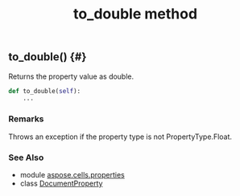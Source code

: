 ﻿---
title: to_double method
second_title: Aspose.Cells for Python via .NET API References
description: 
type: docs
weight: 40
url: /aspose.cells.properties/documentproperty/to_double/
is_root: false
---

## to_double() {#}

Returns the property value as double.



```python
def to_double(self):
    ...
```


### Remarks

Throws an exception if the property type is not PropertyType.Float.


### See Also
* module [aspose.cells.properties](../../)
* class [DocumentProperty](/cells/python-net/aspose.cells.properties/documentproperty)
